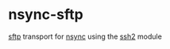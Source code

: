 
nsync-sftp
==========

[sftp](https://en.wikipedia.org/wiki/SSH_File_Transfer_Protocol) transport for [nsync](https://github.com/jnordberg/nsync) using the [ssh2](https://github.com/mscdex/ssh2) module



